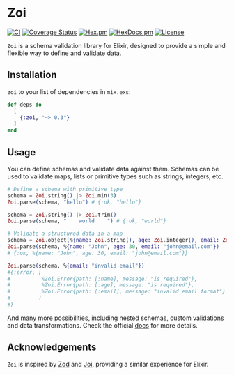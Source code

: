 # Zoi

[![CI](https://github.com/phcurado/zoi/actions/workflows/ci.yml/badge.svg)](https://github.com/phcurado/zoi/actions/workflows/ci.yml)
[![Coverage Status](https://coveralls.io/repos/github/phcurado/zoi/badge.svg?branch=main)](https://coveralls.io/github/phcurado/zoi?branch=main)
[![Hex.pm](https://img.shields.io/hexpm/v/zoi)](https://hex.pm/packages/zoi)
[![HexDocs.pm](https://img.shields.io/badge/Docs-HexDocs-blue)](https://hexdocs.pm/zoi)
[![License](https://img.shields.io/hexpm/l/zoi.svg)](https://hex.pm/packages/zoi)

`Zoi` is a schema validation library for Elixir, designed to provide a simple and flexible way to define and validate data.

## Installation

`zoi` to your list of dependencies in `mix.exs`:

```elixir
def deps do
  [
    {:zoi, "~> 0.3"}
  ]
end
```

## Usage

You can define schemas and validate data against them. Schemas can be used to validate maps, lists or primitive types such as strings, integers, etc.

```elixir
# Define a schema with primitive type
schema = Zoi.string() |> Zoi.min(3)
Zoi.parse(schema, "hello") # {:ok, "hello"}

schema = Zoi.string() |> Zoi.trim()
Zoi.parse(schema, "    world    ") # {:ok, "world"}

# Validate a structured data in a map
schema = Zoi.object(%{name: Zoi.string(), age: Zoi.integer(), email: Zoi.email()})
Zoi.parse(schema, %{name: "John", age: 30, email: "john@email.com"})
# {:ok, %{name: "John", age: 30, email: "john@email.com"}}

Zoi.parse(schema, %{email: "invalid-email"})
#{:error, [
#          %Zoi.Error{path: [:name], message: "is required"},
#          %Zoi.Error{path: [:age], message: "is required"},
#          %Zoi.Error{path: [:email], message: "invalid email format"}
#         ]
#}

```

And many more possibilities, including nested schemas, custom validations and data transformations. Check the official [docs](https://hexdocs.pm/zoi) for more details.

## Acknowledgements

`Zoi` is inspired by [Zod](https://zod.dev/) and [Joi](https://joi.dev/), providing a similar experience for Elixir.
